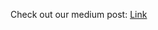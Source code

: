 Check out our medium post: [Link](https://medium.com/@vasanvikram/using-machine-learning-to-predict-march-madness-brackets-9b55680d7046)
